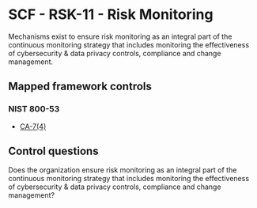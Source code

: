 # SCF - RSK-11 - Risk Monitoring
Mechanisms exist to ensure risk monitoring as an integral part of the continuous monitoring strategy that includes monitoring the effectiveness of cybersecurity & data privacy controls, compliance and change management.
## Mapped framework controls
### NIST 800-53
- [CA-7(4)](../nist80053/ca-7-4.md)
  
## Control questions
Does the organization ensure risk monitoring as an integral part of the continuous monitoring strategy that includes monitoring the effectiveness of cybersecurity & data privacy controls, compliance and change management?
  